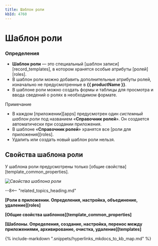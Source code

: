 ```yaml
---
title: Шаблон роли
kbId: 4760
---
```


# Шаблон роли

### Определения

- **Шаблон роли** — это специальный [шаблон записи][record_templates], в котором хранятся особые атрибуты [ролей][roles].
- В шаблон роли можно добавить дополнительные атрибуты ролей, изначально не предусмотренные в **{{ productName }}**.
- В шаблоне роли можно создать формы и таблицы для просмотра и ввода сведений о ролях в необходимом формате.

Примечание

- В каждом [приложении][apps] предусмотрен один *системный шаблон роли* под названием «**Справочник ролей**». Он создается автоматически при создании приложения.
- В шаблоне «**Справочник ролей**» хранятся все [роли для приложения][roles].
- Удалить или создать новый шаблон роли нельзя.

## Свойства шаблона роли

У шаблона роли предусмотрены только [общие свойства][template_common_properties].

_![Свойства шаблона роли](https://kb.comindware.ru/assets/role_templates_properties.png)_

--8<-- "related_topics_heading.md"

**[Роли в приложении. Определения, настройка, объединение, удаление][roles]**

**[Общие свойства шаблонов][template_common_properties]**

**[Шаблоны. Определения, создание, настройка, перенос между приложениями, архивирование, очистка, удаление][templates]**

{% include-markdown ".snippets/hyperlinks_mkdocs_to_kb_map.md" %}
